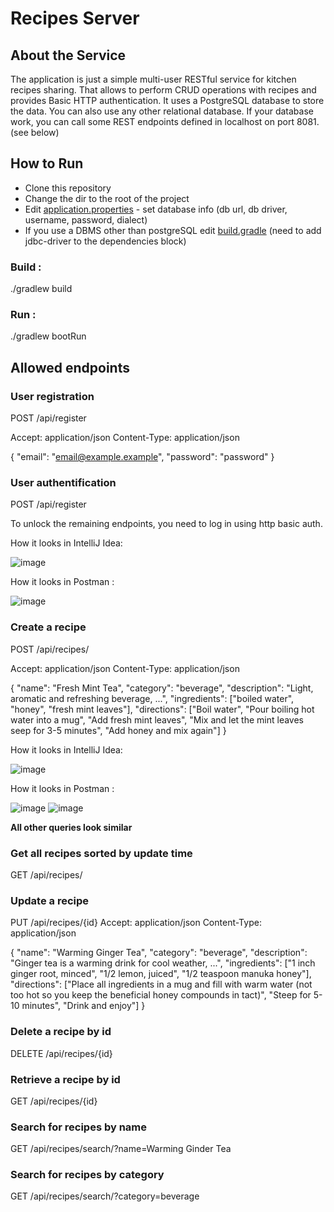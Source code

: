 # Recipes Server

## About the Service

The application is just a simple multi-user RESTful service for kitchen recipes sharing.
That allows to perform CRUD operations with recipes and provides Basic HTTP authentication.
It uses a PostgreSQL database to store the data. You can also use any other relational database.
If your database work, you can call some REST endpoints defined in localhost on port 8081. (see below)

## How to Run 

* Clone this repository
* Change the dir to the root of the project
* Edit [application.properties](src/main/resources/application.properties) - set database info (db url, db driver, username, password, dialect)
* If you use a DBMS other than postgreSQL edit [build.gradle](./build.gradle) (need to add jdbc-driver to the dependencies block)

### Build :

./gradlew build
### Run :
./gradlew bootRun

## Allowed endpoints

### User registration

POST /api/register

Accept: application/json
Content-Type: application/json

{
    "email": "email@example.example",
    "password": "password"
}

### User authentification

POST /api/register

To unlock the remaining endpoints, you need to log in using http basic auth. 

How it looks in IntelliJ Idea:

![image](https://user-images.githubusercontent.com/105499106/203878673-e7114983-b5af-4d71-9e24-e8bb45487073.png)

How it looks in Postman :

![image](https://user-images.githubusercontent.com/105499106/203878462-f6974a4a-bf0f-4d08-b567-e47ec1fba4e2.png)

### Create a recipe

POST /api/recipes/

Accept: application/json
Content-Type: application/json

{
"name": "Fresh Mint Tea",
   "category": "beverage",
   "description": "Light, aromatic and refreshing beverage, ...",
   "ingredients": ["boiled water", "honey", "fresh mint leaves"],
   "directions": ["Boil water", "Pour boiling hot water into a mug", "Add fresh mint leaves", "Mix and let the mint leaves seep for 3-5 minutes", "Add honey and mix again"]
}

How it looks in IntelliJ Idea:

![image](https://user-images.githubusercontent.com/105499106/203879130-5995cd99-ee53-44b4-b973-d7a7d4cf4163.png)

How it looks in Postman :

![image](https://user-images.githubusercontent.com/105499106/203879038-a0e00ab6-a15d-4947-afbd-6f9e1ee1e5df.png)
![image](https://user-images.githubusercontent.com/105499106/203879081-0e332e8e-3bce-48fe-90f8-af60294ce91d.png)

<b>All other queries look similar</b>
### Get all recipes sorted by update time

GET /api/recipes/

### Update a recipe

PUT /api/recipes/{id}
Accept: application/json
Content-Type: application/json

{
   "name": "Warming Ginger Tea",
   "category": "beverage",
   "description": "Ginger tea is a warming drink for cool weather, ...",
   "ingredients": ["1 inch ginger root, minced", "1/2 lemon, juiced", "1/2 teaspoon manuka honey"],
   "directions": ["Place all ingredients in a mug and fill with warm water (not too hot so you keep the beneficial honey compounds in tact)", "Steep for 5-10 minutes", "Drink and enjoy"]
}

### Delete a recipe by id

DELETE /api/recipes/{id}

### Retrieve a recipe by id

GET /api/recipes/{id}

### Search for recipes by name

GET /api/recipes/search/?name=Warming Ginder Tea

### Search for recipes by category

GET /api/recipes/search/?category=beverage
